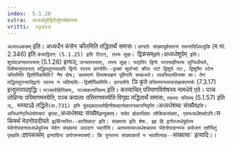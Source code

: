 ```yaml
---
index:  5.1.28
sutra:  अध्यर्धपूर्वद्विगोर्लुगसंज्ञायाम्
vritti:  nyasa
---
```


`अध्यरधकसम्` इति। अध्यर्धेन कंसेन क्रीतमिति तद्धितार्थे समासः। `प्राग्वतेः संख्यापूर्वदपानां तदन्तविधिरलुकि` (म.भा. 2.346) इति `कंसाट्टिठन् (5.1.25) इति टिठन्, तस्य लुक्। `द्विकंसम्` इति। `अध्यर्धशूर्पम्` इति। शूर्पादञन्यतरस्याम्` (5.1.26) इत्यञ्; `ञन्यतरस्याम्, तस्य लुक्। यद्यतिर द्विगोः परस्यार्हीयस्य लुग्विधीयते, विशेषानुपादनात् तद्धितलुगन्तादपि द्विगोः परस्य प्राप्नोति--द्वाब्यां शूर्पाभ्यां क्रीतः पटो द्विशूर्पः पटः, द्विशूर्पेण पटेन क्रीतमिति द्विशौर्पिकमिति? नैष दोषः; वक्ष्यमाणं विभाषाग्रहणं पूर्वेणापि सम्बध्यते। व्यवस्थितविभाषा सा। तेन तद्धितलुगन्ताद्द्विगोः परस्य न भविष्यति--द्विशौर्पिकमिति। प्राग्वतीये `ञि कृते `परिमाणान्तस्यासंज्ञाशाणयोः` (7.3.17) इत्युत्तरपदवृद्धिः।
`पाञ्चलोहितिकम्, पाञ्चकलापिकम्` इति। कस्याचित् परिमाणविशेषस्य नामधेये एते। पञ्च लोहिन्यः परिमाणमस्येति, पञ्च कपालाः परिमाणमस्येति विगृह्य तद्धितार्थे समासः, `तदस्य परिमाम्` (5.1.57) इति `ञ्, `भस्याऽढे तद्धिते` (वा.731) इति पुंवद्बावाल्लोहिनीशब्दस्येकारनकारनिवृत्तिः।
`अध्यर्धशब्दः संख्यैव` इति। अभिधानेऽभिधेयोपचारं कृत्वा, `अध्यर्धशब्दः संख्यैव` इत्युक्तम्। यथैव ह्येकादिका लौकिकसंख्या, एवमध्यर्धंशब्दोऽपि। `स किमर्थं भेदनोपादीयते` झ्र्`सः` नास्ति--कासिकाट इति। संख्याया इति शेषः. इह हि द्वगोरध्यर्धपूर्वस्य भेदेनोपादनादध्यर्धपूर्वस्य भेदेन संख्याया उपादानं भवतीति। अतस्तस्याध्यर्धशब्दस्य भेदेनोपादानस्य प्रयोजनं दर्शयितुं पृच्छति। `ज्ञापकार्थम्` इत्यादिना प्रयोजनमाचष्टे। किं पुनरस्य संख्याकार्यं न भवतीत्याह--`संख्यायाः` इत्यादि।।


